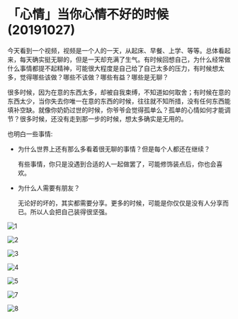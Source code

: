 # 「心情」当你心情不好的时候(20191027)

今天看到一个视频，视频是一个人的一天，从起床、早餐、上学、等等。总体看起来，每天确实挺无聊的，但是一天却充满了生气。有时候回想自己，为什么经常做什么事情都提不起精神，可能很大程度是自己给了自己太多的压力，有时候想太多，觉得哪些该做？哪些不该做？哪些有益？哪些是无聊？

很多时候，因为在意的东西太多，却被自我束缚，不知道如何取舍；有时候在意的东西太少，当你失去你唯一在意的东西的时候，往往就不知所措，没有任何东西能填补空缺。就像你奶奶过世的时候，你爷爷会觉得孤单么？孤单的心情如何才能调节？很多时候，还没有走到那一步的时候，想太多确实是无用的。

也明白一些事情:

* 为什么世界上还有那么多看着很无聊的事情？但是每个人都还在继续？

  有些事情，你只是没遇到合适的人一起做罢了，可能修饰装点后，你也会喜欢。

  

* 为什么人需要有朋友？

  无论好的坏的，其实都需要分享。更多的时候，可能是你仅仅是没有人分享而已。所以人会把自己装得很坚强。

  

![1](https://ws1017.github.io/src/20191027/1.jpg)

![2](https://ws1017.github.io/src/20191027/2.jpg)

![3](https://ws1017.github.io/src/20191027/3.jpg)

![4](https://ws1017.github.io/src/20191027/4.jpg)

![5](https://ws1017.github.io/src/20191027/5.jpg)

![7](https://ws1017.github.io/src/20191027/7.jpg)

![8](https://ws1017.github.io/src/20191027/8.jpg)